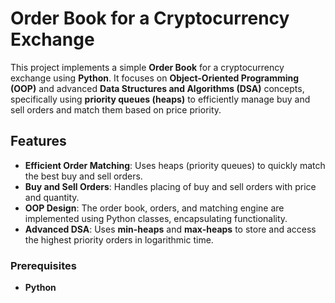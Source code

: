 # Order Book for a Cryptocurrency Exchange

This project implements a simple **Order Book** for a cryptocurrency exchange using **Python**. It focuses on **Object-Oriented Programming (OOP)** and advanced **Data Structures and Algorithms (DSA)** concepts, specifically using **priority queues (heaps)** to efficiently manage buy and sell orders and match them based on price priority.

## Features

- **Efficient Order Matching**: Uses heaps (priority queues) to quickly match the best buy and sell orders.
- **Buy and Sell Orders**: Handles placing of buy and sell orders with price and quantity.
- **OOP Design**: The order book, orders, and matching engine are implemented using Python classes, encapsulating functionality.
- **Advanced DSA**: Uses **min-heaps** and **max-heaps** to store and access the highest priority orders in logarithmic time.

### Prerequisites

- **Python**

